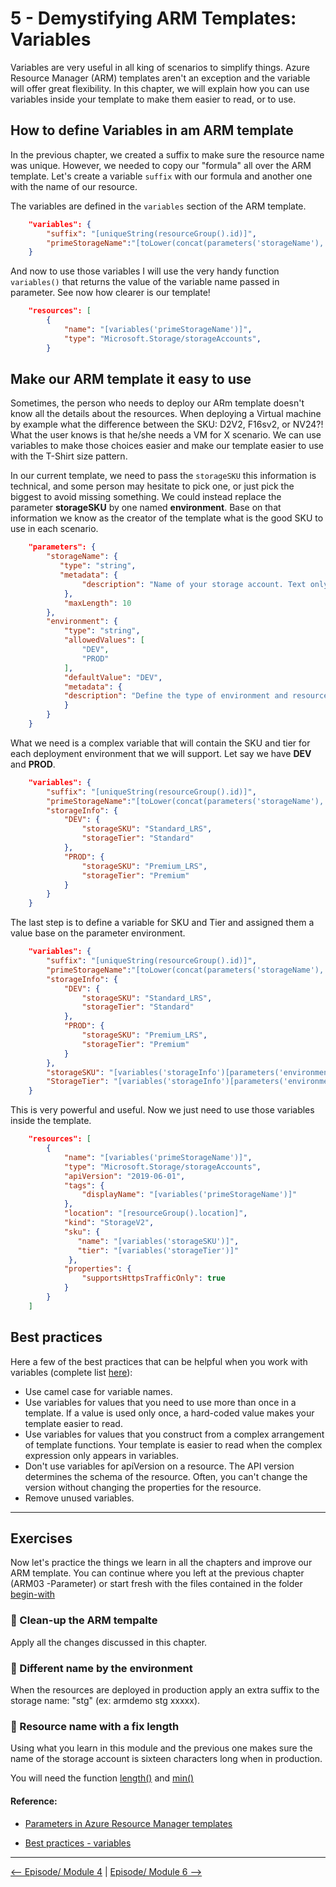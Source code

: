 # 5 - Demystifying ARM Templates: Variables

Variables are very useful in all king of scenarios to simplify things. Azure Resource Manager (ARM) templates aren't an exception and the variable will offer great flexibility. In this chapter, we will explain how you can use variables inside your template to make them easier to read, or to use. 

How to define Variables in am ARM template
------------------------------------------

In the previous chapter, we created a suffix to make sure the resource name was unique. However, we needed to copy our "formula" all over the ARM template. Let's create a variable `suffix` with our formula and another one with the name of our resource.

The variables are defined in the `variables` section of the ARM template.

```json
    "variables": {
        "suffix": "[uniqueString(resourceGroup().id)]",
        "primeStorageName":"[toLower(concat(parameters('storageName'), variables('suffix')))]"
    }
```
And now to use those variables I will use the very handy function `variables()` that returns the value of the variable name passed in parameter. See now how clearer is our template!

```json
    "resources": [
        {
            "name": "[variables('primeStorageName')]",
            "type": "Microsoft.Storage/storageAccounts",
        }
```

Make our ARM template it easy to use
-------------------------------------

Sometimes, the person who needs to deploy our ARm template doesn't know all the details about the resources. When deploying a Virtual machine by example what the difference between the SKU: D2V2, F16sv2, or NV24?! What the user knows is that he/she needs a VM for X scenario. We can use variables to make those choices easier and make our template easier to use with the T-Shirt size pattern.

In our current template, we need to pass the `storageSKU` this information is technical, and some person may hesitate to pick one, or just pick the biggest to avoid missing something. We could instead replace the parameter **storageSKU** by one named **environment**. Base on that information we know as the creator of the template what is the good SKU to use in each scenario.


```json
    "parameters": {
        "storageName": {
           "type": "string",
           "metadata": {
                "description": "Name of your storage account. Text only no space."
            },
            "maxLength": 10
        },
        "environment": {
            "type": "string",
            "allowedValues": [
                "DEV",
                "PROD"
            ],
            "defaultValue": "DEV",
            "metadata": {
            "description": "Define the type of environment and resource to deploy. "
            }
        }
    }
```


What we need is a complex variable that will contain the SKU and tier for each deployment environment that we will support. Let say we have **DEV** and **PROD**.

```json
    "variables": {
        "suffix": "[uniqueString(resourceGroup().id)]",
        "primeStorageName":"[toLower(concat(parameters('storageName'), variables('suffix')))]",
        "storageInfo": {
            "DEV": {
                "storageSKU": "Standard_LRS",
                "storageTier": "Standard"
            },
            "PROD": {
                "storageSKU": "Premium_LRS",
                "storageTier": "Premium"
            }
        }
    }
```

The last step is to define a variable for SKU and Tier and assigned them a value base on the parameter environment.


```json
    "variables": {
        "suffix": "[uniqueString(resourceGroup().id)]",
        "primeStorageName":"[toLower(concat(parameters('storageName'), variables('suffix')))]",
        "storageInfo": {
            "DEV": {
                "storageSKU": "Standard_LRS",
                "storageTier": "Standard"
            },
            "PROD": {
                "storageSKU": "Premium_LRS",
                "storageTier": "Premium"
            }
        },
        "storageSKU": "[variables('storageInfo')[parameters('environment')].storageSKU]",
        "StorageTier": "[variables('storageInfo')[parameters('environment')].storageTier]"
    }
```

This is very powerful and useful. Now we just need to use those variables inside the template.


```json
    "resources": [
        {
            "name": "[variables('primeStorageName')]",
            "type": "Microsoft.Storage/storageAccounts",
            "apiVersion": "2019-06-01",
            "tags": {
                "displayName": "[variables('primeStorageName')]"
            },
            "location": "[resourceGroup().location]",
            "kind": "StorageV2",
            "sku": {
               "name": "[variables('storageSKU')]",
               "tier": "[variables('storageTier')]"
             },
            "properties": {
                "supportsHttpsTrafficOnly": true
            }
        }
    ]
```


Best practices
--------------

Here a few of the best practices that can be helpful when you work with variables (complete list [here](https://docs.microsoft.com/en-us/azure/azure-resource-manager/templates/template-best-practices#variables?WT.mc_id=learnARM-github-frbouche)):

- Use camel case for variable names.
- Use variables for values that you need to use more than once in a template. If a value is used only once, a hard-coded value makes your template easier to read.
- Use variables for values that you construct from a complex arrangement of template functions. Your template is easier to read when the complex expression only appears in variables.
- Don't use variables for apiVersion on a resource. The API version determines the schema of the resource. Often, you can't change the version without changing the properties for the resource.
- Remove unused variables.


--- 


## Exercises

Now let's practice the things we learn in all the chapters and improve our ARM template. You can continue where you left at the previous chapter (ARM03 -Parameter) or start fresh with the files contained in the folder [begin-with]([begin-with/azuredeploy.json)


### 🥖 Clean-up the ARM tempalte

Apply all the changes discussed in this chapter.


### 🥖 Different name by the environment

When the resources are deployed in production apply an extra suffix to the storage name: "stg" (ex: armdemo stg xxxxx).


### 🥖 Resource name with a fix length

Using what you learn in this module and the previous one makes sure the name of the storage account is sixteen characters long when in production. 

You will need the function [length()](https://docs.microsoft.com/en-us/azure/azure-resource-manager/templates/template-functions-array#length?WT.mc_id=learnARM-github-frbouche) and [min()](https://docs.microsoft.com/en-us/azure/azure-resource-manager/templates/template-functions-numeric#min?WT.mc_id=learnARM-github-frbouche)



#### Reference: 

- [Parameters in Azure Resource Manager templates](https://docs.microsoft.com/en-us/azure/azure-resource-manager/templates/template-variables?WT.mc_id=learnARM-github-frbouche)

- [Best practices - variables](https://docs.microsoft.com/en-us/azure/azure-resource-manager/templates/template-best-practices#variables?WT.mc_id=learnARM-github-frbouche)

---


[<-- Episode/ Module 4](../ARM04/README.md) | [Episode/ Module 6 -->](../ARM06/README.md)